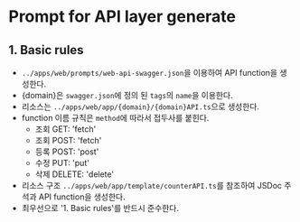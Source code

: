 # Prompt for API layer generate

## 1. Basic rules

- `../apps/web/prompts/web-api-swagger.json`을 이용하여 API function을 생성한다.
- {domain}은 `swagger.json`에 정의 된 `tags`의 `name`을 이용한다.
- 리소스는 `../apps/web/app/{domain}/{domain}API.ts`으로 생성한다.
- function 이름 규칙은 `method`에 따라서 접두사를 붙힌다.
  - 조회 GET: 'fetch'
  - 조회 POST: 'fetch'
  - 등록 POST: 'post'
  - 수정 PUT: 'put'
  - 삭제 DELETE: 'delete'
- 리소스 구조 `../apps/web/app/template/counterAPI.ts`를 참조하여 JSDoc 주석과 API function을 생성한다.
- 최우선으로 '1. Basic rules'를 반드시 준수한다.
